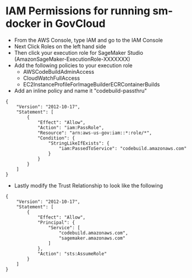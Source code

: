 # IAM Permissions for running sm-docker in GovCloud

- From the AWS Console, type IAM and go to the IAM Console
- Next Click Roles on the left hand side
- Then click your execution role for SageMaker Studio (AmazonSageMaker-ExecutionRole-XXXXXXX)
- Add the following policies to your execution role
    - AWSCodeBuildAdminAccess
    - CloudWatchFullAccess
    - EC2InstanceProfileForImageBuilderECRContainerBuilds
- Add an inline policy and name it "codebuild-passthru"
```
{
    "Version": "2012-10-17",
    "Statement": [
        {
            "Effect": "Allow",
            "Action": "iam:PassRole",
            "Resource": "arn:aws-us-gov:iam::*:role/*",
            "Condition": {
                "StringLikeIfExists": {
                    "iam:PassedToService": "codebuild.amazonaws.com"
                }
            }
        }
    ]
}
```
- Lastly modify the Trust Relationship to look like the following
```
{
    "Version": "2012-10-17",
    "Statement": [
        {
            "Effect": "Allow",
            "Principal": {
                "Service": [
                    "codebuild.amazonaws.com",
                    "sagemaker.amazonaws.com"
                ]
            },
            "Action": "sts:AssumeRole"
        }
    ]
}
```
